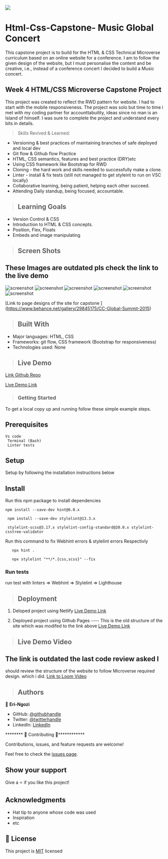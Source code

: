![](https://img.shields.io/badge/Microverse-blueviolet)

# Html-Css-Capstone- Music Global Concert

This capstone project is to build for the HTML &amp; CSS Technical Microverse curriculum based on an online website for a conference. I am to follow the given design of the website, but I must personalise the content and be creative, i.e., instead of a conference concert I decided to build a Music concert.

## Week 4  HTML/CSS  Microverse Capstone Project

This project was created to reflect the RWD pattern for website. I had to start with the mobile responsiveness.
The project was solo but time to time i met with my coding partner for accounttabuility, ideas since no man is an Island of himself. I was sure to complete the project and understand every bits in details.

>Skills Revived & Learned:

- Versioning & best practices of maintaining branches of safe deployed and local dev
- Git flow & Github flow Practice
- HTML, CSS semantics, features  and best practice (DRY)etc
- Using CSS framework like Bootstrap for RWD
- Cloning - the hard work and skills needed to successfully make a clone.
- Linter - install & fix tests {still not managed to get styleint to run on VSC locally}
- Collaborative learning, being patient, helping each other succeed.
- Attending Daily standup, being focused, accountable.

>## Learning Goals

- Version Control & CSS
- Introduction to HTML & CSS concepts.
- Position, Flex, Floats
- Embeds and image manipulating
  
>## Screen Shots

## These Images are outdated pls check the link to the live demo
![screenshot](./assets/img/R1.jpg)
![screenshot](./assets/img/R2.JPG)
![screenshot](./assets/img/R3.JPG)
![screenshot](./assets/img/R5.JPG)
![screenshot](./assets/img/R6.JPG)
![screenshot](./assets/img/R7.JPG)

[Link to page designs of the site for capstone ]
(https://www.behance.net/gallery/29845175/CC-Global-Summit-2015)

>## Built With

- Major languages: HTML, CSS
- Frameworks: git flow, CSS framework (Bootstrap for responsiveness)
- Technologies used: None

>## Live Demo

  [Link Github Repo](https://github.com/errea)

  [Live Demo Link](https://affectionate-brattain-5b87cd.netlify.app/)

>### Getting Started

To get a local copy up and running follow these simple example steps.

## Prerequisites

    Vs code
     Terminal (Bash)
     Linter tests

## Setup

Setup by  following the installation instructions below

## Install

 Run this npm package to install dependencies

    npm install --save-dev hint@6.0.x

     npm install --save-dev stylelint@13.3.x

     stylelint-scss@3.17.x stylelint-config-standard@20.0.x stylelint-csstree-validator

 Run this command to fix Webhint errors & stylelint errors Respectivly

       npx hint .

       npx stylelint "**/*.{css,scss}" --fix

### Run tests

run test with linters
=> Webhint
=> Stylelint
=> Lighthouse

>## Deployment

1. Deloped  project using Netlify
[Live Demo Link](https://priceless-booth-800e2e.netlify.app/)

2. Deployed project using Github Pages ---- This is the old structure of the site which was modifed to the link above
[Live Demo Link](https://errea.github.io/Html-Css-Capstone-GlobalConcert/)  

>## Live Demo Video

 ## The link is outdated the last code review asked I 
 should review the structure of the website to follow Microverse required design. which i did.
  [Link to Loom Video](https://www.loom.com)

>## Authors

👤 **Eri-Ngozi**

- GitHub: [@githubhandle](https://github.com/errea)
- Twitter: [@twitterhandle](https://twitter.com/Erreakay)
- LinkedIn: [LinkedIn](https://www.linkedin.com/in/eri-ngozi-okereafor/)

******** 🤝 Contributing 🤝************

Contributions, issues, and feature requests are welcome!

Feel free to check the [issues page](issues/).

## Show your support

Give a ⭐️ if you like this project!

## Acknowledgments

- Hat tip to anyone whose code was used
- Inspiration
- etc

## 📝 License

This project is [MIT](https://mit-license.org/) licensed
